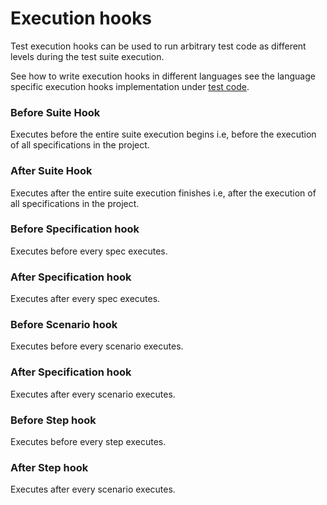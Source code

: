 # Execution hooks

Test execution hooks can be used to run arbitrary test code as different levels during the test suite execution.

See how to write execution hooks in different languages see the language specific execution hooks implementation under [test code](../test_code/README.md).

### Before Suite Hook
Executes before the entire suite execution begins i.e, before the execution of all specifications in the project.

### After Suite Hook
Executes after the entire suite execution finishes i.e, after the execution of all specifications in the project.

### Before Specification hook
Executes before every spec executes.

### After Specification hook
Executes after every spec executes.

### Before Scenario hook
Executes before every scenario executes.

### After Specification hook
Executes after every scenario executes.

### Before Step hook
Executes before every step executes.

### After Step hook
Executes after every scenario executes.







